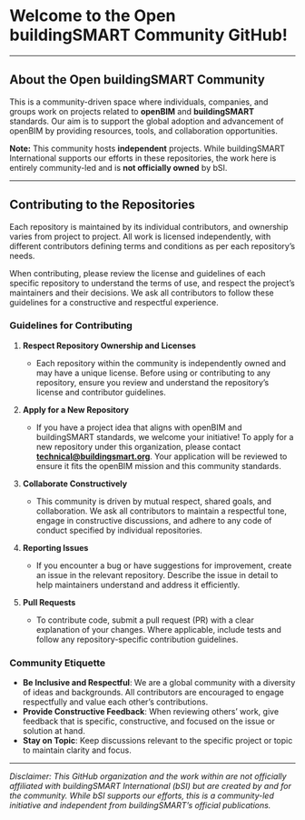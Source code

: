 # Welcome to the Open buildingSMART Community GitHub!

---

## About the Open buildingSMART Community

This is a community-driven space where individuals, companies, and groups work on projects related to **openBIM** and **buildingSMART** standards. Our aim is to support the global adoption and advancement of openBIM by providing resources, tools, and collaboration opportunities. 

**Note:** This community hosts **independent** projects. While buildingSMART International supports our efforts in these repositories, the work here is entirely community-led and is **not officially owned** by bSI.

---

## Contributing to the Repositories

Each repository is maintained by its individual contributors, and ownership varies from project to project. All work is licensed independently, with different contributors defining terms and conditions as per each repository’s needs. 

When contributing, please review the license and guidelines of each specific repository to understand the terms of use, and respect the project’s maintainers and their decisions. We ask all contributors to follow these guidelines for a constructive and respectful experience.

### Guidelines for Contributing

1. **Respect Repository Ownership and Licenses**  
   - Each repository within the community is independently owned and may have a unique license. Before using or contributing to any repository, ensure you review and understand the repository’s license and contributor guidelines.
   
2. **Apply for a New Repository**  
   - If you have a project idea that aligns with openBIM and buildingSMART standards, we welcome your initiative! To apply for a new repository under this organization, please contact **technical@buildingsmart.org**. Your application will be reviewed to ensure it fits the openBIM mission and this community standards.
   
3. **Collaborate Constructively**  
   - This community is driven by mutual respect, shared goals, and collaboration. We ask all contributors to maintain a respectful tone, engage in constructive discussions, and adhere to any code of conduct specified by individual repositories.

4. **Reporting Issues**  
   - If you encounter a bug or have suggestions for improvement, create an issue in the relevant repository. Describe the issue in detail to help maintainers understand and address it efficiently.

5. **Pull Requests**  
   - To contribute code, submit a pull request (PR) with a clear explanation of your changes. Where applicable, include tests and follow any repository-specific contribution guidelines.

### Community Etiquette

- **Be Inclusive and Respectful**: We are a global community with a diversity of ideas and backgrounds. All contributors are encouraged to engage respectfully and value each other’s contributions.
- **Provide Constructive Feedback**: When reviewing others’ work, give feedback that is specific, constructive, and focused on the issue or solution at hand.
- **Stay on Topic**: Keep discussions relevant to the specific project or topic to maintain clarity and focus.

---

*Disclaimer: This GitHub organization and the work within are not officially affiliated with buildingSMART International (bSI) but are created by and for the community. While bSI supports our efforts, this is a community-led initiative and independent from buildingSMART’s official publications.*
